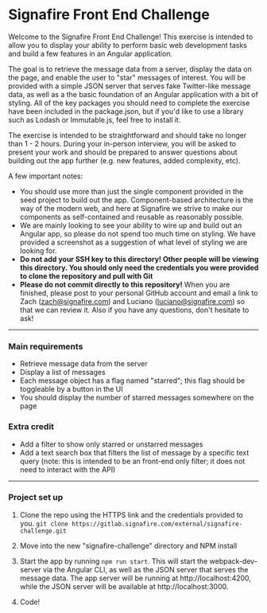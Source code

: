 # Signafire Front End Challenge

Welcome to the Signafire Front End Challenge! This exercise is intended to allow you to display your ability to perform basic web development tasks 
and build a few features in an Angular application.

The goal is to retrieve the message data from a server, display the data on the page, and enable the user to "star" messages of interest. You will 
be provided with a simple JSON server that serves fake Twitter-like message data, as well as a the basic foundation of an Angular application with a 
bit of styling. All of the key packages you should need to complete the exercise have been included in the package.json, but if you'd like to use a 
library such as Lodash or Immutable.js, feel free to install it.

The exercise is intended to be straightforward and should take no longer than 1 - 2 hours. During your in-person interview, you will be asked to 
present your work and should be prepared to answer questions about building out the app further (e.g. new features, added complexity, etc).

A few important notes:
- You should use more than just the single component provided in the seed project to build out the app. Component-based architecture is the way of the modern web, 
and here at Signafire we strive to make our components as self-contained and reusable as reasonably possible.
- We are mainly looking to see your ability to wire up and build out an Angular app, so please do not spend too much time on styling. We have 
provided a screenshot as a suggestion of what level of styling we are looking for.
- **Do not add your SSH key to this directory! Other people will be viewing this directory. You should only need the credentials you were provided to clone the repository and pull with Git**
- **Please do not commit directly to this repository!** When you are finished, please post to your personal GitHub account and email a link to Zach (zach@signafire.com) 
and Luciano (luciano@signafire.com) so that we can review it. Also if you have any questions, don't hesitate to ask!

---

### Main requirements
- Retrieve message data from the server
- Display a list of messages
- Each message object has a flag named "starred"; this flag should be toggleable by a button in the UI
- You should display the number of starred messages somewhere on the page

### Extra credit
- Add a filter to show only starred or unstarred messages
- Add a text search box that filters the list of message by a specific text query (note: this is intended to be an front-end only filter; it does not 
need to interact with the API)

---

### Project set up

1) Clone the repo using the HTTPS link and the credentials provided to you.
```git clone https://gitlab.signafire.com/external/signafire-challenge.git```

2) Move into the new "signafire-challenge" directory and NPM install

3) Start the app by running `npm run start`. This will start the webpack-dev-server via the Angular CLI, as well as the JSON server that serves the message data.
The app server will be running at http://localhost:4200, while the JSON server will be available at http://localhost:3000.

4) Code!
